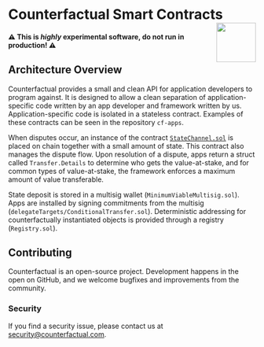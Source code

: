# Counterfactual Smart Contracts <img align="right" src="https://static1.squarespace.com/static/59ee6243268b96cc1fb2b14a/t/5af73bca1ae6cf80fc1cc250/1529369816810/?format=1500w" height="80px" />

#### ⚠️️️ This is _highly_ experimental software, do not run in production! ️️⚠️️️

## Architecture Overview

Counterfactual provides a small and clean API for application developers to program against. It is designed to allow a clean separation of application-specific code written by an app developer and framework written by us. Application-specific code is isolated in a stateless contract. Examples of these contracts can be seen in the repository `cf-apps`.

When disputes occur, an instance of the contract [`StateChannel.sol`](https://github.com/counterfactual/contracts/blob/master/contracts/StateChannel.sol) is placed on chain together with a small amount of state. This contract also manages the dispute flow. Upon resolution of a dispute, apps return a struct called `Transfer.Details` to determine who gets the value-at-stake, and for common types of value-at-stake, the framework enforces a maximum amount of value transferable.

State deposit is stored in a multisig wallet (`MinimumViableMultisig.sol`). Apps are installed by signing commitments from the multisig (`delegateTargets/ConditionalTransfer.sol`). Deterministic addressing for counterfactually instantiated objects is provided through a registry (`Registry.sol`).

## Contributing

Counterfactual is an open-source project. Development happens in the open on GitHub, and we welcome bugfixes and improvements from the community.

### Security

If you find a security issue, please contact us at security@counterfactual.com.
